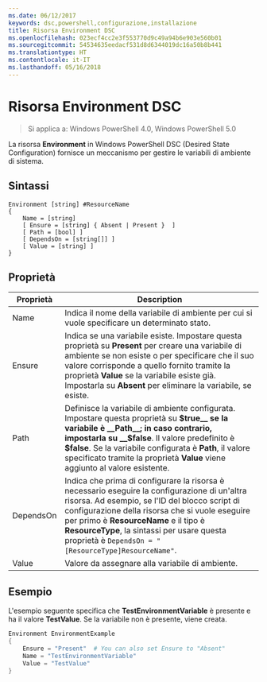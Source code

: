 ```yaml
---
ms.date: 06/12/2017
keywords: dsc,powershell,configurazione,installazione
title: Risorsa Environment DSC
ms.openlocfilehash: 023ecf4cc2e3f553770d9c49a94b6e903e560b01
ms.sourcegitcommit: 54534635eedacf531d8d6344019dc16a50b8b441
ms.translationtype: HT
ms.contentlocale: it-IT
ms.lasthandoff: 05/16/2018
---
```

# <a name="dsc-environment-resource"></a>Risorsa Environment DSC

> Si applica a: Windows PowerShell 4.0, Windows PowerShell 5.0

La risorsa __Environment__ in Windows PowerShell DSC (Desired State Configuration) fornisce un meccanismo per gestire le variabili di ambiente di sistema.

## <a name="syntax"></a>Sintassi
``` mof
Environment [string] #ResourceName
{
    Name = [string]
    [ Ensure = [string] { Absent | Present }  ]
    [ Path = [bool] ]
    [ DependsOn = [string[]] ]
    [ Value = [string] ]
}
```

## <a name="properties"></a>Proprietà

|  Proprietà  |  Description   |
|---|---|
| Name| Indica il nome della variabile di ambiente per cui si vuole specificare un determinato stato.|
| Ensure| Indica se una variabile esiste. Impostare questa proprietà su __Present__ per creare una variabile di ambiente se non esiste o per specificare che il suo valore corrisponde a quello fornito tramite la proprietà __Value__ se la variabile esiste già. Impostarla su __Absent__ per eliminare la variabile, se esiste.|
| Path| Definisce la variabile di ambiente configurata. Impostare questa proprietà su __$true__ se la variabile è __Path__; in caso contrario, impostarla su __$false__. Il valore predefinito è __$false__. Se la variabile configurata è __Path__, il valore specificato tramite la proprietà __Value__ viene aggiunto al valore esistente.|
| DependsOn | Indica che prima di configurare la risorsa è necessario eseguire la configurazione di un'altra risorsa. Ad esempio, se l'ID del blocco script di configurazione della risorsa che si vuole eseguire per primo è __ResourceName__ e il tipo è __ResourceType__, la sintassi per usare questa proprietà è `DependsOn = "[ResourceType]ResourceName"`.|
| Value| Valore da assegnare alla variabile di ambiente.|

## <a name="example"></a>Esempio

L'esempio seguente specifica che __TestEnvironmentVariable__ è presente e ha il valore __TestValue__. Se la variabile non è presente, viene creata.

```powershell
Environment EnvironmentExample
{
    Ensure = "Present"  # You can also set Ensure to "Absent"
    Name = "TestEnvironmentVariable"
    Value = "TestValue"
}
```